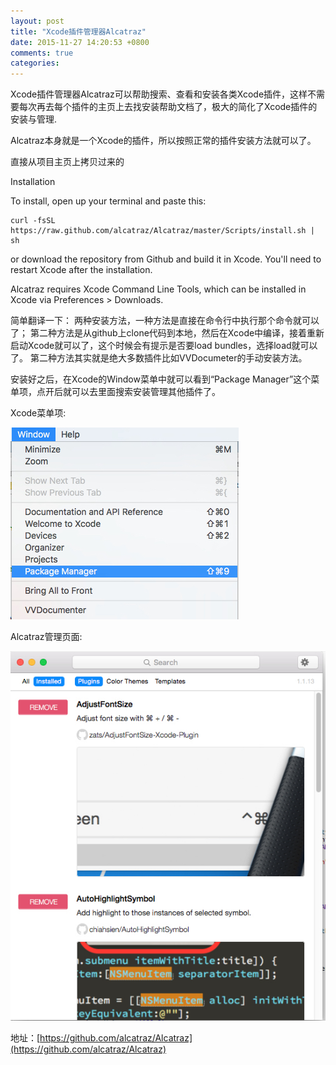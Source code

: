 ```yaml
---
layout: post
title: "Xcode插件管理器Alcatraz"
date: 2015-11-27 14:20:53 +0800
comments: true
categories: 
---
```


Xcode插件管理器Alcatraz可以帮助搜索、查看和安装各类Xcode插件，这样不需要每次再去每个插件的主页上去找安装帮助文档了，极大的简化了Xcode插件的安装与管理.

Alcatraz本身就是一个Xcode的插件，所以按照正常的插件安装方法就可以了。

直接从项目主页上拷贝过来的

Installation

To install, open up your terminal and paste this:

	curl -fsSL https://raw.github.com/alcatraz/Alcatraz/master/Scripts/install.sh | sh
	
or download the repository from Github and build it in Xcode. You'll need to restart Xcode after the installation.

Alcatraz requires Xcode Command Line Tools, which can be installed in Xcode via Preferences > Downloads.

简单翻译一下：
两种安装方法，一种方法是直接在命令行中执行那个命令就可以了；
第二种方法是从github上clone代码到本地，然后在Xcode中编译，接着重新启动Xcode就可以了，这个时候会有提示是否要load bundles，选择load就可以了。
第二种方法其实就是绝大多数插件比如VVDocumeter的手动安装方法。

安装好之后，在Xcode的Window菜单中就可以看到“Package Manager”这个菜单项，点开后就可以去里面搜索安装管理其他插件了。

Xcode菜单项:

![image](/images/PackageManager.jpg)



Alcatraz管理页面:

![image](/images/PackageManagerUI.jpg)


地址：[https://github.com/alcatraz/Alcatraz](https://github.com/alcatraz/Alcatraz)